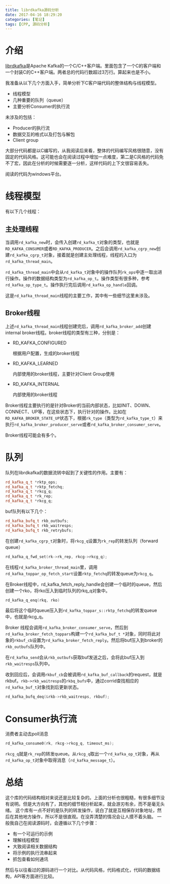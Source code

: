 ```yaml
---
title: librdkafka源码分析
date: 2017-04-16 18:29:20
categories: [笔记]
tags: [CPP, 源码分析]
---
```


# 介绍
[librdkafka](https://github.com/edenhill/librdkafka)是Apache Kafka的一个C/C++客户端。里面包含了一个C的客户端和一个封装C的C++客户端。两者总的代码行数超过3万行。算起来也是不小。

我准备从以下几个方面入手，简单分析下C客户端代码的整体结构与线程模型。

- 线程模型
- 几种重要的队列（queue）
- 主要分析Consumer的执行流

未涉及的包括：

- Producer的执行流
- 数据交互的格式以及打包与解包
- Client group

大部分代码都是以C编写的，从我阅读后来看，整体的代码编写风格很随意，没有固定的代码风格。这可能也会在阅读过程中增加一点难度，第二是C风格的代码免不了宏，因此在分析的时候需要逐一分析，这样代码的上下文很容易丢失。

阅读的代码为windows平台。


# 线程模型
有以下几个线程：

## 主处理线程
当调用`rd_kafka_new`时，会传入创建`rd_kafka_t`对象的类型，也就是`RD_KAFKA_CONSUMER`或者`RD_KAFKA_PRODUCER`。之后会调用`rd_kafka_cgrp_new`创建`rd_kafka_cgrp_t`对象，接着就是创建主处理线程，线程的入口为`rd_kafka_thread_main`。

`rd_kafka_thread_main`中会从`rd_kafka_t`对象中的操作队列`rk_ops`中逐一取出进行操作。操作的数据结构类型为`rd_kafka_op_t`。操作类型有很多种，参考`rd_kafka_op_type_t`。操作执行完后调用`rd_kafka_op_handle`回调。

这是`rd_kafka_thread_main`线程的主要工作，其中有一些细节这里未涉及。

## Broker线程
上述`rd_kafka_thread_main`线程创建完后，调用`rd_kafka_broker_add`创建internal broker线程。broker线程的类型有三种，分别是：

- RD_KAFKA_CONFIGURED
  
  根据用户配置，生成的broker线程
- RD_KAFKA_LEARNED
  
  内部使用的broker线程，主要针对Client Group使用
- RD_KAFKA_INTERNAL
  
  内部使用的broker线程

Broker线程主要执行的是针对Broker的当前内部状态，比如INIT、DOWN、CONNECT、UP等，在这些状态下，执行针对的操作。比如在`RD_KAFKA_BROKER_STATE_UP`状态下，根据`rk_type`（类型为`rd_kafka_type_t`）来执行`rd_kafka_broker_producer_serve`或者`rd_kafka_broker_consumer_serve`。

Broker线程可能会有多个。


# 队列
队列在librdkafka的数据流转中起到了关键性的作用。主要有：
```cpp
rd_kafka_q_t *rktp_ops;
rd_kafka_q_t *rktp_fetchq;
rd_kafka_q_t *rkcg_q;
rd_kafka_q_t *rk_rep;
rd_kafka_q_t *rkcg_q;
```

buf队列有以下几个：
```cpp
rd_kafka_bufq_t rkb_outbufs;
rd_kafka_bufq_t rkb_waitresps;
rd_kafka_bufq_t rkb_retrybufs;
```

在创建`rd_kafka_cgrp_t`对象时，将`rkcg_q`设置为`rk_rep`的转发队列（forward queue）
```cpp
rd_kafka_q_fwd_set(rk->rk_rep, rkcg->rkcg_q);
```

在线程`rd_kafka_broker_thread_main`里，调用`rd_kafka_toppar_op_fetch_start`设置`rktp_fetchq`的转发queue为`rkcg_q`。

在Broker线程中，rd_kafka_fetch_reply_handle会创建一个临时的queue，然后创建一个rko，将rko压入到临时队列的rkq_q对象中。
```cpp
rd_kafka_q_enq(rkq, rko)
```

最后将这个临时queue压入到`rd_kafka_toppar_s::rktp_fetchq`的转发queue中，也就是rkcg_q。

Broker 线程会调用`rd_kafka_broker_consumer_serve`，然后到`rd_kafka_broker_fetch_toppars`构建一个`rd_kafka_buf_t *`对象，同时将此对象的`rkbuf_cb`设置为`rd_kafka_broker_fetch_reply`。然后将buf压入到broker的`rkb_outbufs`队列中。

在`rd_kafka_send`会从`rkb_outbufs`获取buf发送之后，会将此buf压入到`rkb_waitresps`队列中。

收到回应后，会调用`rkbuf_cb`会被调用`rd_kafka_buf_callback`的request，就是rkbuf。`rkb->rkb_waitresps`的`rkbq_bufs`中，通过corrid查找相应的`rd_kafka_buf_t`对象找到后更新状态。

```cpp
rd_kafka_bufq_deq(&rkb->rkb_waitresps, rkbuf);
```

# Consumer执行流
消费者主动去poll消息

```cpp
rd_kafka_consume0(rk, rkcg->rkcg_q, timeout_ms);
```
`rkcg_q`就是`rk_rep`的转发queue。从`rkcg_q`取出一个`rd_kafka_op_t`对象，再从`rd_kafka_op_t`对象中取得消息（`rd_kafka_message_t`）。


# 总结
这个库的代码结构相对来说还是比较复杂的。上面的分析也很粗糙，有很多细节没有说明。但是大方向有了，其他的细节相分析起来，就会游刃有余，而不是毫无头绪。
这个库有一点不好的是队列的转发操作，说白了就是互相保存对象地址，然后在其他地方操作，所以不是很直观。在没弄清楚的情况会让人摸不着头脑。
一般我自己在阅读源码时，会遵循以下几个步骤：

- 有一个可运行的示例
- 理解线程模型
- 大致阅读相关数据结构
- 将示例的执行流串起来
- 抓包查看如何通讯

然后与以往看过的源码进行一个对比。从代码风格，代码格式化，代码的数据结构，API等方面进行比较。